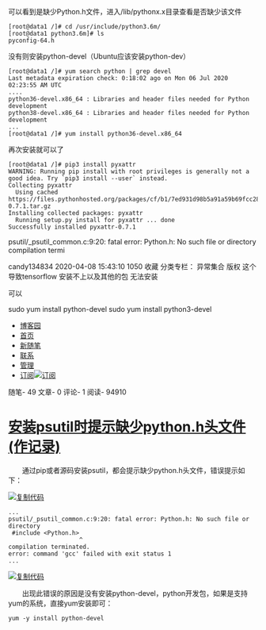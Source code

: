 可以看到是缺少Python.h文件，进入/lib/pythonx.x目录查看是否缺少该文件

```
[root@data1 /]# cd /usr/include/python3.6m/
[root@data1 python3.6m]# ls
pyconfig-64.h
```

没有则安装python-devel（Ubuntu应该安装python-dev）

```
[root@data1 /]# yum search python | grep devel
Last metadata expiration check: 0:18:02 ago on Mon 06 Jul 2020 02:23:55 AM UTC
....
python36-devel.x86_64 : Libraries and header files needed for Python development
python38-devel.x86_64 : Libraries and header files needed for Python development
...
[root@data1 /]# yum install python36-devel.x86_64
```

再次安装就可以了

```
[root@data1 /]# pip3 install pyxattr
WARNING: Running pip install with root privileges is generally not a good idea. Try `pip3 install --user` instead.
Collecting pyxattr
  Using cached https://files.pythonhosted.org/packages/cf/b1/7ed931d98b5a91a59b69fcc2860e5b720a22ed1ddb85268415181c9b0986/pyxattr-0.7.1.tar.gz
Installing collected packages: pyxattr
  Running setup.py install for pyxattr ... done
Successfully installed pyxattr-0.7.1
```

psutil/_psutil_common.c:9:20: fatal error: Python.h: No such file or directory compilation termi

candy134834 2020-04-08 15:43:10  1050  收藏
分类专栏： 异常集合
版权
这个导致tensorflow 安装不上以及其他的包 无法安装 

可以 

sudo yum install python-devel
sudo yum install python3-devel 

- [博客园](https://www.cnblogs.com/)
- [首页](https://www.cnblogs.com/walk1314/)
- [新随笔](https://i.cnblogs.com/EditPosts.aspx?opt=1)
- [联系](https://msg.cnblogs.com/send/Mr_Walker)
- [管理](https://i.cnblogs.com/)
- [订阅](javascript:void(0))[![订阅](https://www.cnblogs.com/skins/coffee/images/xml.gif)](https://www.cnblogs.com/walk1314/rss/)

随笔- 49 文章- 0 评论- 1 阅读- 94910 

# [安装psutil时提示缺少python.h头文件(作记录)](https://www.cnblogs.com/walk1314/p/9796500.html)

　　通过pip或者源码安装psutil，都会提示缺少python.h头文件，错误提示如下：

[![复制代码](https://common.cnblogs.com/images/copycode.gif)](javascript:void(0);)

```
...
psutil/_psutil_common.c:9:20: fatal error: Python.h: No such file or directory
 #include <Python.h>
                    ^
compilation terminated.
error: command 'gcc' failed with exit status 1
...
```

[![复制代码](https://common.cnblogs.com/images/copycode.gif)](javascript:void(0);)

　　出现此错误的原因是没有安装python-devel，python开发包，如果是支持yum的系统，直接yum安装即可：

```
yum -y install python-devel
```
